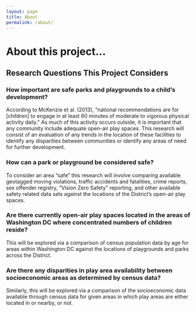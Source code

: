 ```yaml
---
layout: page
title: About
permalink: /about/
---
```


# About this project...

## Research Questions This Project Considers

### How important are safe parks and playgrounds to a child’s development?

According to McKenzie et al. (2013), “national recommendations are for [children] to engage in at least 60 minutes of moderate to vigorous physical activity daily.” As much of this activity occurs outside, it is important that any community include adequate open-air play spaces. This research will 	consist of an evaluation of any trends in the location of these facilities to identify any disparities between communities or identify any areas of need for further development. 

### How can a park or playground be considered safe?

To consider an area “safe” this research will involve comparing available geotagged moving violations, traffic accidents and fatalities, crime reports, sex offender registry, “Vision Zero Safety” reporting, and other available safety related data sets against the locations of the District’s open-air    	 play spaces.

### Are there currently open-air play spaces located in the areas of Washington DC where concentrated numbers of children reside?

This will be explored via a comparison of census population data by age for areas within Washington DC against the locations of playgrounds and parks across the District. 

### Are there any disparities in play area availability between socioeconomic areas as determined by census data?

Similarly, this will be explored via a comparison of the socioeconomic data available through census data for given areas in which play areas are either located in or nearby, or not.

